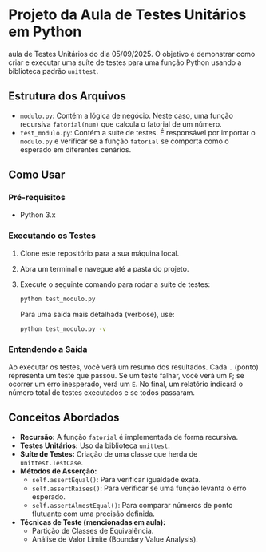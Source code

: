 # Projeto da Aula de Testes Unitários em Python

aula de Testes Unitários do dia 05/09/2025. O objetivo é demonstrar como criar e executar uma suíte de testes para uma função Python usando a biblioteca padrão `unittest`.

## Estrutura dos Arquivos

* `modulo.py`: Contém a lógica de negócio. Neste caso, uma função recursiva `fatorial(num)` que calcula o fatorial de um número.
* `test_modulo.py`: Contém a suíte de testes. É responsável por importar o `modulo.py` e verificar se a função `fatorial` se comporta como o esperado em diferentes cenários.

## Como Usar

### Pré-requisitos

* Python 3.x

### Executando os Testes

1.  Clone este repositório para a sua máquina local.
2.  Abra um terminal e navegue até a pasta do projeto.
3.  Execute o seguinte comando para rodar a suíte de testes:

    ```sh
    python test_modulo.py
    ```

    Para uma saída mais detalhada (verbose), use:
    ```sh
    python test_modulo.py -v
    ```

### Entendendo a Saída

Ao executar os testes, você verá um resumo dos resultados. Cada `.` (ponto) representa um teste que passou. Se um teste falhar, você verá um `F`; se ocorrer um erro inesperado, verá um `E`. No final, um relatório indicará o número total de testes executados e se todos passaram.

## Conceitos Abordados

* **Recursão:** A função `fatorial` é implementada de forma recursiva.
* **Testes Unitários:** Uso da biblioteca `unittest`.
* **Suíte de Testes:** Criação de uma classe que herda de `unittest.TestCase`.
* **Métodos de Asserção:**
    * `self.assertEqual()`: Para verificar igualdade exata.
    * `self.assertRaises()`: Para verificar se uma função levanta o erro esperado.
    * `self.assertAlmostEqual()`: Para comparar números de ponto flutuante com uma precisão definida.
* **Técnicas de Teste (mencionadas em aula):**
    * Partição de Classes de Equivalência.
    * Análise de Valor Limite (Boundary Value Analysis).
